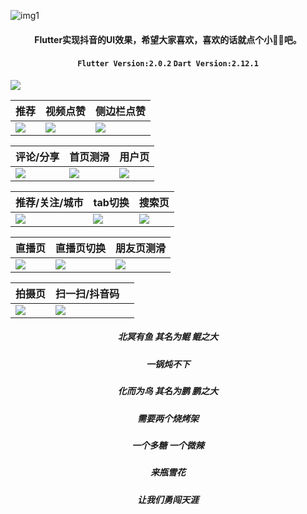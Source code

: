 ![img1](https://github.com/DingMouRen/flutter_tiktok/blob/master/shoot/img_1.png)<br>

#### <p align="center"> Flutter实现抖音的UI效果，希望大家喜欢，喜欢的话就点个小🌟🌟吧。</p>

#### <p align="center"> `Flutter Version:2.0.2` `Dart Version:2.12.1`</p>
![](https://github.com/DingMouRen/flutter_tiktok/blob/master/shoot/emoi_1.jpeg)

|推荐|视频点赞|侧边栏点赞|
|---|---|---|
|![](https://github.com/DingMouRen/flutter_tiktok/blob/master/shoot/gif_14.gif)|![](https://github.com/DingMouRen/flutter_tiktok/blob/master/shoot/gif_1.gif)|![](https://github.com/DingMouRen/flutter_tiktok/blob/master/shoot/gif_2.gif)|

|评论/分享|首页测滑|用户页|
|---|---|---|
|![](https://github.com/DingMouRen/flutter_tiktok/blob/master/shoot/gif_3.gif)|![](https://github.com/DingMouRen/flutter_tiktok/blob/master/shoot/gif_4.gif)|![](https://github.com/DingMouRen/flutter_tiktok/blob/master/shoot/gif_5.gif)|

|推荐/关注/城市|tab切换|搜索页|
|---|---|---|
|![](https://github.com/DingMouRen/flutter_tiktok/blob/master/shoot/gif_6.gif)|![](https://github.com/DingMouRen/flutter_tiktok/blob/master/shoot/gif_7.gif)|![](https://github.com/DingMouRen/flutter_tiktok/blob/master/shoot/gif_8.gif)|


|直播页|直播页切换|朋友页测滑|
|---|---|---|
|![](https://github.com/DingMouRen/flutter_tiktok/blob/master/shoot/gif_9.gif)|![](https://github.com/DingMouRen/flutter_tiktok/blob/master/shoot/gif_10.gif)|![](https://github.com/DingMouRen/flutter_tiktok/blob/master/shoot/gif_11.gif)|


|拍摄页|扫一扫/抖音码||
|---|---|---|
|![](https://github.com/DingMouRen/flutter_tiktok/blob/master/shoot/gif_12.gif)|![](https://github.com/DingMouRen/flutter_tiktok/blob/master/shoot/gif_13.gif)||


##### <p align="center"> 北冥有鱼 其名为鲲 鲲之大 </p>
##### <p align="center"> 一锅炖不下 </p>
##### <p align="center"> 化而为鸟 其名为鹏 鹏之大 </p>
##### <p align="center"> 需要两个烧烤架 </p>
##### <p align="center"> 一个多糖 一个微辣 </p>
##### <p align="center"> 来瓶雪花 </p>
##### <p align="center"> 让我们勇闯天涯 </p>


